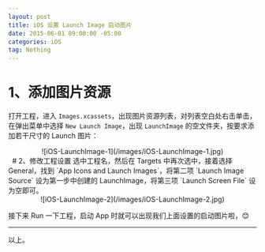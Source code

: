 ```yaml
---
layout: post
title: iOS 设置 Launch Image 启动图片 
date: 2015-06-01 09:00:00 -05:00
categories: iOS
tag: Nothing
---
```


# 1、添加图片资源
打开工程，进入 `Images.xcassets`，出现图片资源列表，对列表空白处右击单击，在弹出菜单中选择 `New Launch Image`，出现 `LaunchImage` 的空文件夹，按要求添加若干尺寸的 Launch 图片：

<center>
![iOS-LaunchImage-1](/images/iOS-LaunchImage-1.jpg)
</center>
 
# 2、修改工程设置
选中工程名，然后在 Targets 中再次选中，接着选择 General，找到 `App Icons and Launch Images`，将第二项 `Launch Image Source` 设为第一步中创建的 LaunchImage，将第三项 `Launch Screen File` 设为空即可。

<center>
![iOS-LaunchImage-2](/images/iOS-LaunchImage-2.jpg)
</center>

接下来 Run 一下工程，启动 App 时就可以出现我们上面设置的启动图片啦，😊

---
以上。